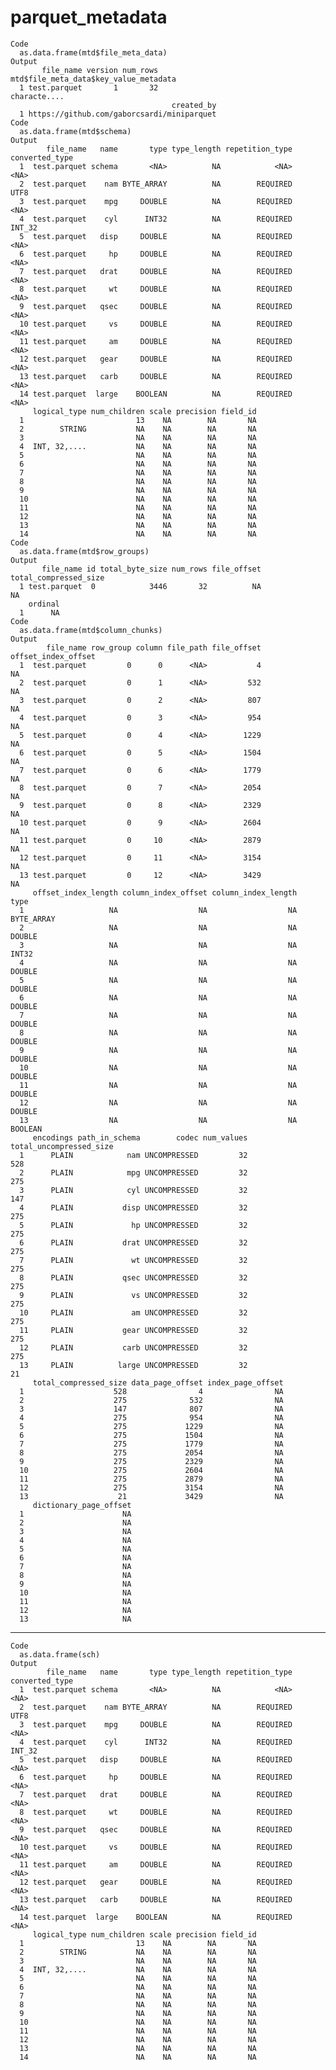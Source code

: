 # parquet_metadata

    Code
      as.data.frame(mtd$file_meta_data)
    Output
           file_name version num_rows mtd$file_meta_data$key_value_metadata
      1 test.parquet       1       32                          characte....
                                        created_by
      1 https://github.com/gaborcsardi/miniparquet
    Code
      as.data.frame(mtd$schema)
    Output
            file_name   name       type type_length repetition_type converted_type
      1  test.parquet schema       <NA>          NA            <NA>           <NA>
      2  test.parquet    nam BYTE_ARRAY          NA        REQUIRED           UTF8
      3  test.parquet    mpg     DOUBLE          NA        REQUIRED           <NA>
      4  test.parquet    cyl      INT32          NA        REQUIRED         INT_32
      5  test.parquet   disp     DOUBLE          NA        REQUIRED           <NA>
      6  test.parquet     hp     DOUBLE          NA        REQUIRED           <NA>
      7  test.parquet   drat     DOUBLE          NA        REQUIRED           <NA>
      8  test.parquet     wt     DOUBLE          NA        REQUIRED           <NA>
      9  test.parquet   qsec     DOUBLE          NA        REQUIRED           <NA>
      10 test.parquet     vs     DOUBLE          NA        REQUIRED           <NA>
      11 test.parquet     am     DOUBLE          NA        REQUIRED           <NA>
      12 test.parquet   gear     DOUBLE          NA        REQUIRED           <NA>
      13 test.parquet   carb     DOUBLE          NA        REQUIRED           <NA>
      14 test.parquet  large    BOOLEAN          NA        REQUIRED           <NA>
         logical_type num_children scale precision field_id
      1                         13    NA        NA       NA
      2        STRING           NA    NA        NA       NA
      3                         NA    NA        NA       NA
      4  INT, 32,....           NA    NA        NA       NA
      5                         NA    NA        NA       NA
      6                         NA    NA        NA       NA
      7                         NA    NA        NA       NA
      8                         NA    NA        NA       NA
      9                         NA    NA        NA       NA
      10                        NA    NA        NA       NA
      11                        NA    NA        NA       NA
      12                        NA    NA        NA       NA
      13                        NA    NA        NA       NA
      14                        NA    NA        NA       NA
    Code
      as.data.frame(mtd$row_groups)
    Output
           file_name id total_byte_size num_rows file_offset total_compressed_size
      1 test.parquet  0            3446       32          NA                    NA
        ordinal
      1      NA
    Code
      as.data.frame(mtd$column_chunks)
    Output
            file_name row_group column file_path file_offset offset_index_offset
      1  test.parquet         0      0      <NA>           4                  NA
      2  test.parquet         0      1      <NA>         532                  NA
      3  test.parquet         0      2      <NA>         807                  NA
      4  test.parquet         0      3      <NA>         954                  NA
      5  test.parquet         0      4      <NA>        1229                  NA
      6  test.parquet         0      5      <NA>        1504                  NA
      7  test.parquet         0      6      <NA>        1779                  NA
      8  test.parquet         0      7      <NA>        2054                  NA
      9  test.parquet         0      8      <NA>        2329                  NA
      10 test.parquet         0      9      <NA>        2604                  NA
      11 test.parquet         0     10      <NA>        2879                  NA
      12 test.parquet         0     11      <NA>        3154                  NA
      13 test.parquet         0     12      <NA>        3429                  NA
         offset_index_length column_index_offset column_index_length       type
      1                   NA                  NA                  NA BYTE_ARRAY
      2                   NA                  NA                  NA     DOUBLE
      3                   NA                  NA                  NA      INT32
      4                   NA                  NA                  NA     DOUBLE
      5                   NA                  NA                  NA     DOUBLE
      6                   NA                  NA                  NA     DOUBLE
      7                   NA                  NA                  NA     DOUBLE
      8                   NA                  NA                  NA     DOUBLE
      9                   NA                  NA                  NA     DOUBLE
      10                  NA                  NA                  NA     DOUBLE
      11                  NA                  NA                  NA     DOUBLE
      12                  NA                  NA                  NA     DOUBLE
      13                  NA                  NA                  NA    BOOLEAN
         encodings path_in_schema        codec num_values total_uncompressed_size
      1      PLAIN            nam UNCOMPRESSED         32                     528
      2      PLAIN            mpg UNCOMPRESSED         32                     275
      3      PLAIN            cyl UNCOMPRESSED         32                     147
      4      PLAIN           disp UNCOMPRESSED         32                     275
      5      PLAIN             hp UNCOMPRESSED         32                     275
      6      PLAIN           drat UNCOMPRESSED         32                     275
      7      PLAIN             wt UNCOMPRESSED         32                     275
      8      PLAIN           qsec UNCOMPRESSED         32                     275
      9      PLAIN             vs UNCOMPRESSED         32                     275
      10     PLAIN             am UNCOMPRESSED         32                     275
      11     PLAIN           gear UNCOMPRESSED         32                     275
      12     PLAIN           carb UNCOMPRESSED         32                     275
      13     PLAIN          large UNCOMPRESSED         32                      21
         total_compressed_size data_page_offset index_page_offset
      1                    528                4                NA
      2                    275              532                NA
      3                    147              807                NA
      4                    275              954                NA
      5                    275             1229                NA
      6                    275             1504                NA
      7                    275             1779                NA
      8                    275             2054                NA
      9                    275             2329                NA
      10                   275             2604                NA
      11                   275             2879                NA
      12                   275             3154                NA
      13                    21             3429                NA
         dictionary_page_offset
      1                      NA
      2                      NA
      3                      NA
      4                      NA
      5                      NA
      6                      NA
      7                      NA
      8                      NA
      9                      NA
      10                     NA
      11                     NA
      12                     NA
      13                     NA

---

    Code
      as.data.frame(sch)
    Output
            file_name   name       type type_length repetition_type converted_type
      1  test.parquet schema       <NA>          NA            <NA>           <NA>
      2  test.parquet    nam BYTE_ARRAY          NA        REQUIRED           UTF8
      3  test.parquet    mpg     DOUBLE          NA        REQUIRED           <NA>
      4  test.parquet    cyl      INT32          NA        REQUIRED         INT_32
      5  test.parquet   disp     DOUBLE          NA        REQUIRED           <NA>
      6  test.parquet     hp     DOUBLE          NA        REQUIRED           <NA>
      7  test.parquet   drat     DOUBLE          NA        REQUIRED           <NA>
      8  test.parquet     wt     DOUBLE          NA        REQUIRED           <NA>
      9  test.parquet   qsec     DOUBLE          NA        REQUIRED           <NA>
      10 test.parquet     vs     DOUBLE          NA        REQUIRED           <NA>
      11 test.parquet     am     DOUBLE          NA        REQUIRED           <NA>
      12 test.parquet   gear     DOUBLE          NA        REQUIRED           <NA>
      13 test.parquet   carb     DOUBLE          NA        REQUIRED           <NA>
      14 test.parquet  large    BOOLEAN          NA        REQUIRED           <NA>
         logical_type num_children scale precision field_id
      1                         13    NA        NA       NA
      2        STRING           NA    NA        NA       NA
      3                         NA    NA        NA       NA
      4  INT, 32,....           NA    NA        NA       NA
      5                         NA    NA        NA       NA
      6                         NA    NA        NA       NA
      7                         NA    NA        NA       NA
      8                         NA    NA        NA       NA
      9                         NA    NA        NA       NA
      10                        NA    NA        NA       NA
      11                        NA    NA        NA       NA
      12                        NA    NA        NA       NA
      13                        NA    NA        NA       NA
      14                        NA    NA        NA       NA

